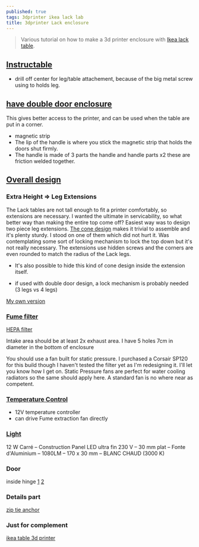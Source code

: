 ```yaml
---
published: true
tags: 3dprinter ikea lack lab
title: 3dprinter Lack enclosure
---
```

> Various tutorial on how to make a 3d printer enclosure with [Ikea lack table](https://www.ikea.com/fr/fr/p/lack-table-dappoint-noir-20011408/#/80104268).

## [Instructable](http://www.instructables.com/id/3d-Printer-Enclosure-from-Upcycled-Furniture/)

- drill off center for leg/table attachement, because of the big metal screw using to holds leg.


## [have double door enclosure](https://www.thingiverse.com/thing:2174829)

This gives better access to the printer, and can be used when the table are put in a corner.

- magnetic strip
- The lip of the handle is where you stick the magnetic strip that holds the doors shut firmly.
- The handle is made of 3 parts the handle and handle parts x2 these are friction welded together.


## [Overall design](https://www.thingiverse.com/thing:2012384)

### Extra Height => Leg Extensions

The Lack tables are not tall enough to fit a printer comfortably, so extensions are necessary. I wanted the ultimate in servicability, so what better way than making the entire top come off? Easiest way was to design two piece leg extensions. [The cone design](https://thingiverse-production-new.s3.amazonaws.com/renders/8e/8d/e6/c6/82/8cc12f27f36902d827aab3bf8ee5fba6_preview_featured.jpg) makes it trivial to assemble and it's plenty sturdy. I stood on one of them which did not hurt it. Was contemplating some sort of locking mechanism to lock the top down but it's not really necessary. The extensions use hidden screws and the corners are even rounded to match the radius of the Lack legs.

- It's also possible to hide this kind of cone design inside the extension itself.

- if used with double door design, a lock mechanism is probably needed (3 legs vs 4 legs)


[My own version](https://cad.onshape.com/documents/9cc6f1a9f094c4ab23a575bf/w/fe9cf6273d3ad990f3f990fd/e/3a9f19b78620127b542c24b4)

### [Fume filter](https://www.thingiverse.com/thing:2105113)

[HEPA filter](https://www.amazon.com/gp/product/B01N5P4Q7B/ref=oh_aui_detailpage_o02_s00?ie=UTF8&psc=1)

Intake area should be at least 2x exhaust area. I have 5 holes 7cm in diameter in the bottom of enclosure

You should use a fan built for static pressure. I purchased a Corsair SP120 for this build though I haven't tested the filter yet as I'm redesigning it. I'll let you know how I get on. Static Pressure fans are perfect for water cooling radiators so the same should apply here. A standard fan is no where near as competent.

### [Temperature Control](https://www.amazon.com/gp/product/B019I3YCFS/ref=as_li_qf_sp_asin_il_tl?ie=UTF8&tag=athruz-20&camp=1789&creative=9325&linkCode=as2&creativeASIN=B019I3YCFS&linkId=ffac58c7a09452b0f169238dc409e6a3)

- 12V temperature controller
- can drive Fume extraction fan directly

### [Light](https://www.amazon.fr/gp/product/B075DBC1CT/ref=oh_aui_detailpage_o02_s00?ie=UTF8&psc=1)

12 W Carré – Construction Panel LED ultra fin 230 V – 30 mm plat – Fonte d'Aluminium – 1080LM – 170 x 30 mm – BLANC CHAUD (3000 K)

### Door

inside hinge
[1](https://www.leroymerlin.fr/v3/p/produits/charniere-universelle-acier-pour-meuble-l-104-x-l-44-mm-e1401635812)
[2](https://www.amazon.fr/Penderie-Chevalet-charni%C3%A8res-ressort-Argent%C3%A9/dp/B012TCIDPK/ref=sr_1_16?s=hi&ie=UTF8&qid=1509838772&sr=1-16&keywords=charniere+metal)

### Details part

[zip tie anchor](https://www.thingiverse.com/thing:1800896)


### Just for complement

[ikea table 3d printer](https://hackaday.com/2016/12/22/ikea-table-3d-printer/)
